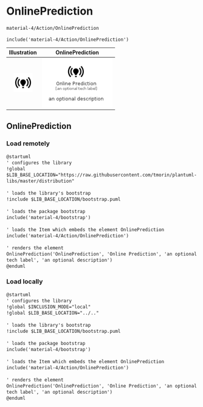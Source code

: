 # OnlinePrediction


```text
material-4/Action/OnlinePrediction
```

```text
include('material-4/Action/OnlinePrediction')
```



| Illustration | OnlinePrediction |
| :---: | :---: |
| ![illustration for Illustration](../../material-4/Action/OnlinePrediction.png) | ![illustration for OnlinePrediction](../../material-4/Action/OnlinePrediction.Local.png) |




## OnlinePrediction

### Load remotely
```plantuml
@startuml
' configures the library
!global $LIB_BASE_LOCATION="https://raw.githubusercontent.com/tmorin/plantuml-libs/master/distribution"

' loads the library's bootstrap
!include $LIB_BASE_LOCATION/bootstrap.puml

' loads the package bootstrap
include('material-4/bootstrap')

' loads the Item which embeds the element OnlinePrediction
include('material-4/Action/OnlinePrediction')

' renders the element
OnlinePrediction('OnlinePrediction', 'Online Prediction', 'an optional tech label', 'an optional description')
@enduml
```

### Load locally
```plantuml
@startuml
' configures the library
!global $INCLUSION_MODE="local"
!global $LIB_BASE_LOCATION="../.."

' loads the library's bootstrap
!include $LIB_BASE_LOCATION/bootstrap.puml

' loads the package bootstrap
include('material-4/bootstrap')

' loads the Item which embeds the element OnlinePrediction
include('material-4/Action/OnlinePrediction')

' renders the element
OnlinePrediction('OnlinePrediction', 'Online Prediction', 'an optional tech label', 'an optional description')
@enduml
```


